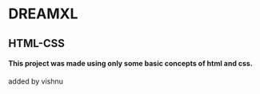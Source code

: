# DREAMXL
## HTML-CSS

#### This project was made using only some basic concepts of html and css.
added by vishnu 

